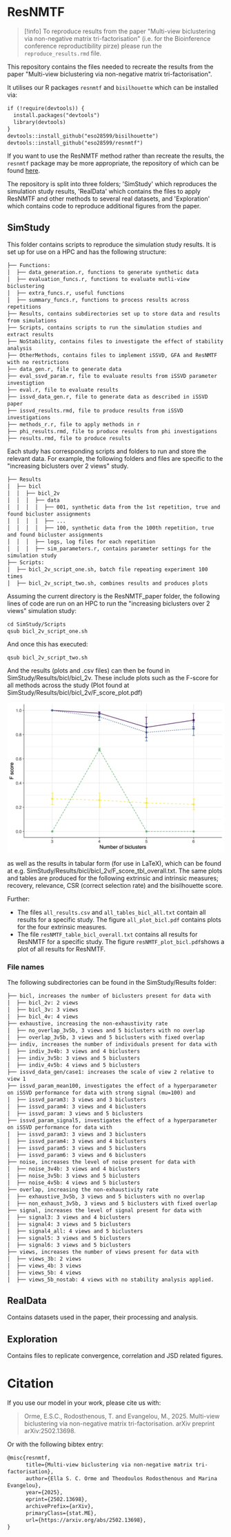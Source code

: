 # ResNMTF
 
> [!info]
> To reproduce results from the paper "Multi-view biclustering via non-negative matrix tri-factorisation" (i.e. for the Bioinference conference reproductibility pirze) please run the `reproduce_results.rmd` file. 

This repository contains the files needed to recreate the results from the paper "Multi-view biclustering via non-negative matrix tri-factorisation".

It utilises our R packages `resnmtf` and `bisilhouette` which can be installed via:
```{r}
if (!require(devtools)) {
  install.packages("devtools")
  library(devtools)
}
devtools::install_github("eso28599/bisilhouette")
devtools::install_github("eso28599/resnmtf") 
```
If you want to use the ResNMTF method rather than recreate the results, the `resnmtf` package may be more appropriate, the repository of which can be found [here](https://github.com/eso28599/resnmtf).

The repository is split into three folders; 'SimStudy' which reproduces the simulation study results, 'RealData' which contains the files to apply ResNMTF and other methods to several real datasets, and 'Exploration' which contains code to reproduce additional figures from the paper.

## SimStudy
This folder contains scripts to reproduce the simulation study results. It is set up for use on a HPC and has the following structure:
```
├── Functions:
│  ├── data_generation.r, functions to generate synthetic data 
│  ├── evaluation_funcs.r, functions to evaluate mutli-view biclustering
│  ├── extra_funcs.r, useful functions
│  ├── summary_funcs.r, functions to process results across repetitions
├── Results, contains subdirectories set up to store data and results from simulations
├── Scripts, contains scripts to run the simulation studies and extract results
├── NoStability, contains files to investigate the effect of stability analysis
├── OtherMethods, contains files to implement iSSVD, GFA and ResNMTF with no restrictions
├── data_gen.r, file to generate data
├── eval_ssvd_param.r, file to evaluate results from iSSVD parameter investigtion
├── eval.r, file to evaluate results
├── issvd_data_gen.r, file to generate data as described in iSSVD paper
├── issvd_results.rmd, file to produce results from iSSVD investigations
├── methods_r.r, file to apply methods in r
├── phi_results.rmd, file to produce results from phi investigations
├── results.rmd, file to produce results
```

Each study has corresponding scripts and folders to run and store the relevant data. For example, the following folders and files are specific to the "increasing biclusters over 2 views" study.
```
├── Results
│  ├── bicl
│  │  ├── bicl_2v
│  │  │  ├── data
│  │  │  │  ├── 001, synthetic data from the 1st repetition, true and found bicluster assignments
│  │  │  │  ├── ...
│  │  │  │  ├── 100, synthetic data from the 100th repetition, true and found bicluster assignments
│  │  │  ├── logs, log files for each repetition
│  │  │  ├── sim_parameters.r, contains parameter settings for the simulation study
├── Scripts: 
│  ├── bicl_2v_script_one.sh, batch file repeating experiment 100 times
│  ├── bicl_2v_script_two.sh, combines results and produces plots
```

Assuming the current directory is the ResNMTF_paper folder, the following lines of code are run on an HPC to run the "increasing biclusters over 2 views" simulation study: 
```
cd SimStudy/Scripts
qsub bicl_2v_script_one.sh
```
And once this has executed:
```
qsub bicl_2v_script_two.sh
```
And the results (plots and .csv files) can then be found in SimStudy/Results/bicl/bicl_2v. These include plots such as the F-score for all methods across the study (Plot found at SimStudy/Results/bicl/bicl_2v/F_score_plot.pdf)

<p align="center">
<img src="SimStudy/Results/bicl/bicl_2v/F_score_plot.png" alt="Plot found at SimStudy/Results/bicl/bicl_2v/F_score_plot.pdf">
</p>

as well as the results in tabular form (for use in LaTeX), which can be found at e.g. SimStudy/Results/bicl/bicl_2v/F_score_tbl_overall.txt. The same plots and tables are produced for the following extrinsic and intrinsic measures; recovery, relevance, CSR (correct selection rate) and the bisilhouette score. 

Further:
- The files `all_results.csv` and `all_tables_bicl_all.txt` contain all results for a specific study. The figure `all_plot_bicl.pdf` contains plots for the four extrinsic measures.
- The file `resNMTF_table_bicl_overall.txt` contains all results for ResNMTF for a specific study. The figure `resNMTF_plot_bicl.pdf`shows a plot of all results for ResNMTF. 

### File names
The following subdirectories can be found in the SimStudy/Results folder: 
```
├── bicl, increases the number of biclusters present for data with
│  ├── bicl_2v: 2 views
│  ├── bicl_3v: 3 views
│  ├── bicl_4v: 4 views
├── exhaustive, increasing the non-exhaustivity rate 
│  ├── no_overlap_3v5b, 3 views and 5 biclusters with no overlap
│  ├── overlap_3v5b, 3 views and 5 biclusters with fixed overlap
├── indiv, increases the number of individuals present for data with
│  ├── indiv_3v4b: 3 views and 4 biclusters
│  ├── indiv_3v5b: 3 views and 5 biclusters
│  ├── indiv_4v5b: 4 views and 5 biclusters
├── issvd_data_gen/case1: increases the scale of view 2 relative to view 1
├── issvd_param_mean100, investigates the effect of a hyperparameter on iSSVD performance for data with strong signal (mu=100) and
│  ├── issvd_param3: 3 views and 3 biclusters
│  ├── issvd_param4: 3 views and 4 biclusters
│  ├── issvd_param: 3 views and 5 biclusters
├── issvd_param_signal5, investigates the effect of a hyperparameter on iSSVD performance for data with
│  ├── issvd_param3: 3 views and 3 biclusters
│  ├── issvd_param4: 3 views and 4 biclusters
│  ├── issvd_param5: 3 views and 5 biclusters
│  ├── issvd_param6: 3 views and 6 biclusters
├── noise, increases the level of noise present for data with
│  ├── noise_3v4b: 3 views and 4 biclusters
│  ├── noise_3v5b: 3 views and 5 biclusters
│  ├── noise_4v5b: 4 views and 5 biclusters
├── overlap, increasing the non-exhaustivity rate 
│  ├── exhaustive_3v5b, 3 views and 5 biclusters with no overlap
│  ├── non_exhaust_3v5b, 3 views and 5 biclusters with fixed overlap
├── signal, increases the level of signal present for data with
│  ├── signal3: 3 views and 4 biclusters
│  ├── signal4: 3 views and 5 biclusters
│  ├── signal4_all: 4 views and 5 biclusters
│  ├── signal5: 3 views and 5 biclusters
│  ├── signal6: 3 views and 5 biclusters
├── views, increases the number of views present for data with
│  ├── views_3b: 2 views
│  ├── views_4b: 3 views
│  ├── views_5b: 4 views
│  ├── views_5b_nostab: 4 views with no stability analysis applied.
```

## RealData
Contains datasets used in the paper, their processing and analysis.

## Exploration
Contains files to replicate convergence, correlation and JSD related figures.


# Citation
If you use our model in your work, please cite us with:

> Orme, E.S.C., Rodosthenous, T. and Evangelou, M., 2025. Multi-view biclustering via non-negative matrix tri-factorisation. arXiv preprint arXiv:2502.13698.

Or with the following bibtex entry:
```
@misc{resnmtf,
      title={Multi-view biclustering via non-negative matrix tri-factorisation}, 
      author={Ella S. C. Orme and Theodoulos Rodosthenous and Marina Evangelou},
      year={2025},
      eprint={2502.13698},
      archivePrefix={arXiv},
      primaryClass={stat.ME},
      url={https://arxiv.org/abs/2502.13698}, 
}
```
